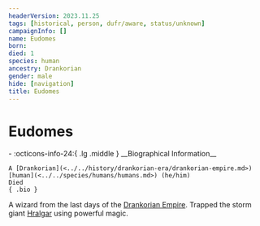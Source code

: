 ```yaml
---
headerVersion: 2023.11.25
tags: [historical, person, dufr/aware, status/unknown]
campaignInfo: []
name: Eudomes
born:
died: 1
species: human
ancestry: Drankorian
gender: male
hide: [navigation]
title: Eudomes
---
```

# Eudomes
<div class="grid cards ext-narrow-margin ext-one-column" markdown>
- :octicons-info-24:{ .lg .middle } __Biographical Information__

    A [Drankorian](<../../history/drankorian-era/drankorian-empire.md>) [human](<../../species/humans/humans.md>) (he/him)  
    Died  
    { .bio }

</div>


A wizard from the last days of the [Drankorian Empire](<../../history/drankorian-era/drankorian-empire.md>). Trapped the storm giant [Hralgar](<../giants/hralgar.md>) using powerful magic. 

